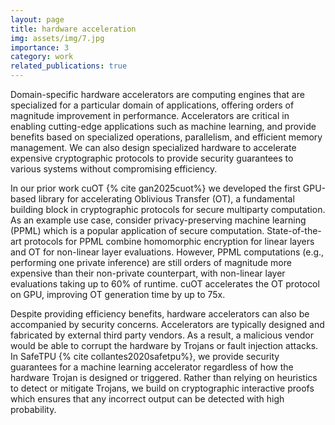 ```yaml
---
layout: page
title: hardware acceleration
img: assets/img/7.jpg
importance: 3
category: work
related_publications: true
---
```


Domain-specific hardware accelerators are computing engines that are specialized for a particular domain of applications, offering orders of magnitude improvement in performance. Accelerators are critical in enabling cutting-edge applications such as machine learning, and provide benefits based on specialized operations, parallelism, and efficient memory management. We can also design specialized hardware to accelerate expensive cryptographic protocols to provide security guarantees to various systems without compromising efficiency. 

In our prior work cuOT {% cite gan2025cuot%} we developed the first GPU-based library for accelerating Oblivious Transfer (OT), a fundamental building block in cryptographic protocols for secure multiparty computation. As an example use case, consider privacy-preserving machine learning (PPML) which is a popular application of secure computation. State-of-the-art protocols for PPML combine homomorphic encryption for linear layers and OT for non-linear layer evaluations. However, PPML computations (e.g., performing one private inference) are still orders of magnitude more expensive than their non-private counterpart, with non-linear layer evaluations taking up to 60% of runtime. cuOT accelerates the OT protocol on GPU, improving OT generation time by up to 75x.

Despite providing efficiency benefits, hardware accelerators can also be accompanied by security concerns. Accelerators are typically designed and fabricated by external third party vendors. As a result, a malicious vendor would be able to corrupt the hardware by Trojans or fault injection attacks. In SafeTPU {% cite collantes2020safetpu%}, we provide security guarantees for a machine learning accelerator regardless of how the hardware Trojan is designed or triggered. Rather than relying on heuristics  to detect or mitigate Trojans, we build on cryptographic interactive proofs which ensures that any incorrect output can be detected with high probability.  

